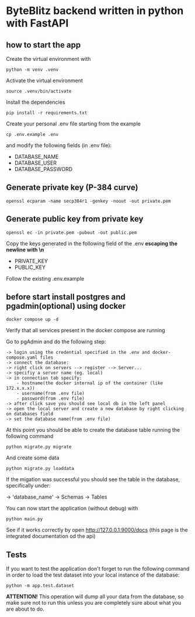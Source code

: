 # ByteBlitz backend written in python with FastAPI

## how to start the app
Create the virtual environment with

`python -m venv .venv`

Activate the virtual environment

`source .venv/bin/activate`

Install the dependencies

`pip install -r requirements.txt`

Create your personal .env file starting from the example

`cp .env.example .env`

and modify the following fields (in .env file):

 - DATABASE_NAME
 - DATABASE_USER
 - DATABASE_PASSWORD

## Generate private key (P-384 curve)

`openssl ecparam -name secp384r1 -genkey -noout -out private.pem`

## Generate public key from private key

`openssl ec -in private.pem -pubout -out public.pem`

Copy the keys generated in the following field of the .env **escaping the newline with \n**

 - PRIVATE_KEY
 - PUBLIC_KEY

Follow the existing .env.example


## before start install postgres and pgadmin(optional) using docker

`docker compose up -d`

Verify that all services present in the docker compose are running

Go to pgAdmin and do the following step:

    -> login using the credential specified in the .env and docker-compose.yaml files 
    -> connect the database:
    -> right click on servers --> register --> Server...
    -> specifiy a server name (eg. local)
    -> in connection tab specify:
        - hostname(the docker internal ip of the container (like 172.x.x.x))
        - username(from .env file)
        - password(from .env file)
    -> after click save you should see local db in the left panel
    -> open the local server and create a new database by right clicking on databases field
    -> set the database name(from .env file)

At this point you should be able to create the database table running the following command

`python migrate.py migrate`

And create some data

`python migrate.py loaddata`

If the migation was successful you should see the table in the database, specifically under:

-> 'database_name' -> Schemas -> Tables

You can now start the application (without debug) with

`python main.py`

See if it works correctly by open http://127.0.0.1:9000/docs (this page is the integrated documentation od the api)

## Tests

If you want to test the application don't forget to run the following command in order to load the test dataset into your local instance of the database:

`python -m app.test.dataset`

**ATTENTION!** This operation will dump all your data from the database, so make sure not to run this unless you are completely sure about what you are about to do.